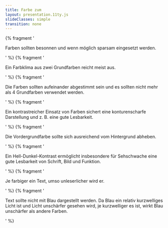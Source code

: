 ```yaml
---
title: Farbe zum
layout: presentation.11ty.js
slideClasses: simple
transition: none
---
```


{% fragment '<p class="list">Farben sollten besonnen und wenn möglich sparsam eingesetzt werden.</p>' %}
{% fragment '<p class="list">Ein Farbklima aus zwei  Grundfarben reicht meist aus.</p>' %}
{% fragment '<p class="list">Die Farben sollten aufeinander abgestimmt sein und es sollten nicht mehr als 4 Grundfarben verwendet werden.</p>' %}
{% fragment '<p class="list">Ein kontrastreicher Einsatz von Farben sichert eine konturenscharfe Darstellung und z. B. eine gute Lesbarkeit.</p>' %}
{% fragment '<p class="list">Die Vordergrundfarbe sollte sich ausreichend vom Hintergrund abheben.</p>' %}
{% fragment '<p class="list">Ein Hell-Dunkel-Kontrast ermöglicht insbesondere für Sehschwache eine gute Lesbarkeit von Schrift, Bild und Funktion.</p>' %}
{% fragment '<p class="list">Je farbiger ein Text, umso unleserlicher wird er.</p>' %}
{% fragment '<p class="list">Text sollte nicht mit Blau dargestellt werden. Da Blau ein relativ kurzwelliges Licht ist und Licht unschärfer gesehen wird, je kurzwelliger es ist, wirkt Blau unschärfer als andere Farben.</p>' %}
